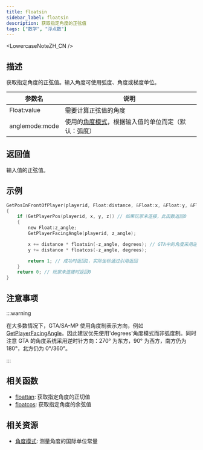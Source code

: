 ```yaml
---
title: floatsin
sidebar_label: floatsin
description: 获取指定角度的正弦值
tags: ["数学", "浮点数"]
---
```


<LowercaseNoteZH_CN />

## 描述

获取指定角度的正弦值。输入角度可使用弧度、角度或梯度单位。

| 参数名         | 说明                                                                          |
| -------------- | ----------------------------------------------------------------------------- |
| Float:value    | 需要计算正弦值的角度                                                          |
| anglemode:mode | 使用的[角度模式](../resources/anglemodes)，根据输入值的单位而定（默认：弧度） |

## 返回值

输入值的正弦值。

## 示例

```c
GetPosInFrontOfPlayer(playerid, Float:distance, &Float:x, &Float:y, &Float:z)
{
    if (GetPlayerPos(playerid, x, y, z)) // 如果玩家未连接，此函数返回0
    {
        new Float:z_angle;
        GetPlayerFacingAngle(playerid, z_angle);

        x += distance * floatsin(-z_angle, degrees); // GTA中的角度采用逆时针方向，因此需要反转获取的角度值
        y += distance * floatcos(-z_angle, degrees);

        return 1; // 成功时返回1，实际坐标通过引用返回
    }
    return 0; // 玩家未连接时返回0
}
```

## 注意事项

:::warning

在大多数情况下，GTA/SA-MP 使用角度制表示方向，例如[GetPlayerFacingAngle](GetPlayerFacingAngle)。因此建议优先使用'degrees'角度模式而非弧度制。同时注意 GTA 的角度系统采用逆时针方向：270° 为东方，90° 为西方，南方仍为 180°，北方仍为 0°/360°。

:::

## 相关函数

- [floattan](floattan): 获取指定角度的正切值
- [floatcos](floatcos): 获取指定角度的余弦值

## 相关资源

- [角度模式](../resources/anglemodes): 测量角度的国际单位常量
